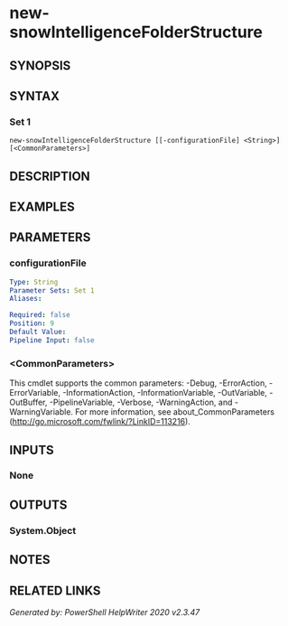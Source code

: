 ﻿# new-snowIntelligenceFolderStructure

## SYNOPSIS


## SYNTAX

### Set 1
```
new-snowIntelligenceFolderStructure [[-configurationFile] <String>] [<CommonParameters>]
```

## DESCRIPTION


## EXAMPLES

## PARAMETERS

### configurationFile


```yaml
Type: String
Parameter Sets: Set 1
Aliases: 

Required: false
Position: 9
Default Value: 
Pipeline Input: false
```

### \<CommonParameters\>
This cmdlet supports the common parameters: -Debug, -ErrorAction, -ErrorVariable, -InformationAction, -InformationVariable, -OutVariable, -OutBuffer, -PipelineVariable, -Verbose, -WarningAction, and -WarningVariable. For more information, see about_CommonParameters (http://go.microsoft.com/fwlink/?LinkID=113216).

## INPUTS

### None


## OUTPUTS

### System.Object


## NOTES

## RELATED LINKS


*Generated by: PowerShell HelpWriter 2020 v2.3.47*
